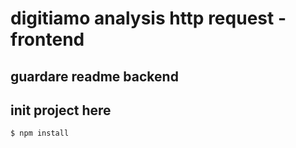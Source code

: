 # digitiamo analysis http request - frontend

## guardare readme backend

## init project here
```
$ npm install
```